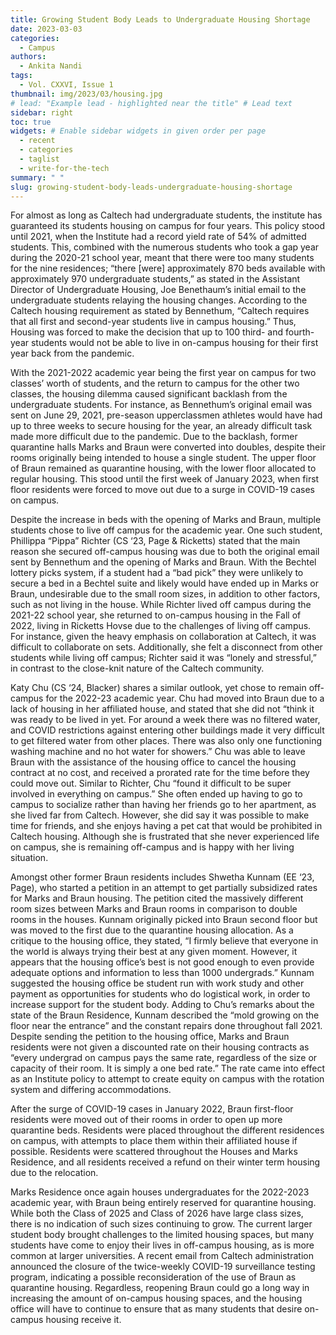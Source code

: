 ```yaml
---
title: Growing Student Body Leads to Undergraduate Housing Shortage
date: 2023-03-03
categories:
  - Campus
authors:
  - Ankita Nandi
tags:
  - Vol. CXXVI, Issue 1
thumbnail: img/2023/03/housing.jpg
# lead: "Example lead - highlighted near the title" # Lead text
sidebar: right
toc: true
widgets: # Enable sidebar widgets in given order per page
  - recent
  - categories
  - taglist
  - write-for-the-tech
summary: " "
slug: growing-student-body-leads-undergraduate-housing-shortage
---
```


For almost as long as Caltech had undergraduate students, the institute has guaranteed its students housing on campus for four years. This policy stood until 2021, when the Institute had a record yield rate of 54% of admitted students. This, combined with the numerous students who took a gap year during the 2020-21 school year, meant that there were too many students for the nine residences; “there \[were\] approximately 870 beds available with approximately 970 undergraduate students,” as stated in the Assistant Director of Undergraduate Housing, Joe Benethaum’s initial email to the undergraduate students relaying the housing changes. According to the Caltech housing requirement as stated by Bennethum, “Caltech requires that all first and second-year students live in campus housing.” Thus, Housing was forced to make the decision that up to 100 third- and fourth-year students would not be able to live in on-campus housing for their first year back from the pandemic.

With the 2021-2022 academic year being the first year on campus for two classes’ worth of students, and the return to campus for the other two classes, the housing dilemma caused significant backlash from the undergraduate students. For instance, as Bennethum’s original email was sent on June 29, 2021, pre-season upperclassmen athletes would have had up to three weeks to secure housing for the year, an already difficult task made more difficult due to the pandemic. Due to the backlash, former quarantine halls Marks and Braun were converted into doubles, despite their rooms originally being intended to house a single student. The upper floor of Braun remained as quarantine housing, with the lower floor allocated to regular housing. This stood until the first week of January 2023, when first floor residents were forced to move out due to a surge in COVID-19 cases on campus.

Despite the increase in beds with the opening of Marks and Braun, multiple students chose to live off campus for the academic year. One such student, Phillippa “Pippa” Richter (CS ‘23, Page & Ricketts) stated that the main reason she secured off-campus housing was due to both the original email sent by Bennethum and the opening of Marks and Braun. With the Bechtel lottery picks system, if a student had a “bad pick” they were unlikely to secure a bed in a Bechtel suite and likely would have ended up in Marks or Braun, undesirable due to the small room sizes, in addition to other factors, such as not living in the house. While Richter lived off campus during the 2021-22 school year, she returned to on-campus housing in the Fall of 2022, living in Ricketts Hovse due to the challenges of living off campus. For instance, given the heavy emphasis on collaboration at Caltech, it was difficult to collaborate on sets. Additionally, she felt a disconnect from other students while living off campus; Richter said it was “lonely and stressful,” in contrast to the close-knit nature of the Caltech community.

Katy Chu (CS ‘24, Blacker) shares a similar outlook, yet chose to remain off-campus for the 2022-23 academic year. Chu had moved into Braun due to a lack of housing in her affiliated house, and stated that she did not “think it was ready to be lived in yet. For around a week there was no filtered water, and COVID restrictions against entering other buildings made it very difficult to get filtered water from other places. There was also only one functioning washing machine and no hot water for showers.” Chu was able to leave Braun with the assistance of the housing office to cancel the housing contract at no cost, and received a prorated rate for the time before they could move out. Similar to Richter, Chu “found it difficult to be super involved in everything on campus.” She often ended up having to go to campus to socialize rather than having her friends go to her apartment, as she lived far from Caltech. However, she did say it was possible to make time for friends, and she enjoys having a pet cat that would be prohibited in Caltech housing. Although she is frustrated that she never experienced life on campus, she is remaining off-campus and is happy with her living situation.

Amongst other former Braun residents includes Shwetha Kunnam (EE ‘23, Page), who started a petition in an attempt to get partially subsidized rates for Marks and Braun housing. The petition cited the massively different room sizes between Marks and Braun rooms in comparison to double rooms in the houses. Kunnam originally picked into Braun second floor but was moved to the first due to the quarantine housing allocation. As a critique to the housing office, they stated, “I firmly believe that everyone in the world is always trying their best at any given moment. However, it appears that the housing office’s best is not good enough to even provide adequate options and information to less than 1000 undergrads.” Kunnam suggested the housing office be student run with work study and other payment as opportunities for students who do logistical work, in order to increase support for the student body. Adding to Chu’s remarks about the state of the Braun Residence, Kunnam described the “mold growing on the floor near the entrance” and the constant repairs done throughout fall 2021. Despite sending the petition to the housing office, Marks and Braun residents were not given a discounted rate on their housing contracts as “every undergrad on campus pays the same rate, regardless of the size or capacity of their room. It is simply a one bed rate.” The rate came into effect as an Institute policy to attempt to create equity on campus with the rotation system and differing accommodations.

After the surge of COVID-19 cases in January 2022, Braun first-floor residents were moved out of their rooms in order to open up more quarantine beds. Residents were placed throughout the different residences on campus, with attempts to place them within their affiliated house if possible. Residents were scattered throughout the Houses and Marks Residence, and all residents received a refund on their winter term housing due to the relocation.

Marks Residence once again houses undergraduates for the 2022-2023 academic year, with Braun being entirely reserved for quarantine housing. While both the Class of 2025 and Class of 2026 have large class sizes, there is no indication of such sizes continuing to grow. The current larger student body brought challenges to the limited housing spaces, but many students have come to enjoy their lives in off-campus housing, as is more common at larger universities. A recent email from Caltech administration announced the closure of the twice-weekly COVID-19 surveillance testing program, indicating a possible reconsideration of the use of Braun as quarantine housing. Regardless, reopening Braun could go a long way in increasing the amount of on-campus housing spaces, and the housing office will have to continue to ensure that as many students that desire on-campus housing receive it. 
